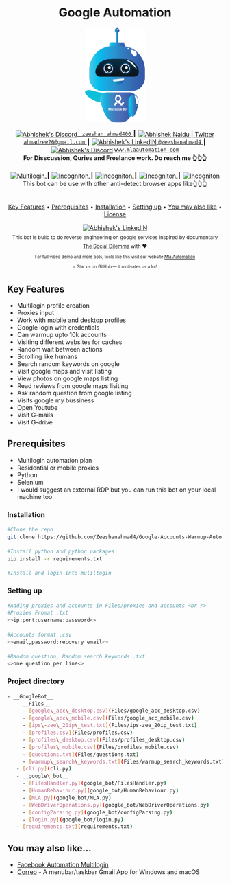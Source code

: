 <h1 align="center">Google Automation</h1>
<p align="center">
  <a href="https://github.com/Zeeshanahmad4/Facebook-Automation-bot-with-Multilogin-and-Proxies">
    <img src="https://github.com/Zeeshanahmad4/My-Path-to-Python/blob/master/multimedia/fullcrop.png" alt="Logo" width="140" height="220">
  </a>
</p>

<div align="center">
  <a href="https://discord.gg/XTW52Kt">
  <img  align="center" alt="Abhishek's Discord" width="30px" src="https://edent.github.io/SuperTinyIcons/images/svg/skype.svg" />
<code> zeeshan.ahmad400</code>
	</a>
  <span> ┃ </span>
<a href="https://twitter.com/abhisheknaiidu">
  <img align="center" alt="Abhishek Naidu | Twitter" width="30px" src="https://edent.github.io/SuperTinyIcons/images/svg/gmail.svg" />
	<code>ahmadzee26@gmail.com</code>
</a>
	<span> ┃ </span>
<a href="https://www.linkedin.com/in/abhisheknaiidu/">
  <img align="center" alt="Abhishek's LinkedIN" width="30px" src="https://edent.github.io/SuperTinyIcons/images/svg/telegram.svg" />
	<code>@zeeshanahmad4</code>
</a>
	<span> ┃ </span>
  <a href="https://mlaautomation.com/" style="margin-top: 12px;">
  <img  align="center" alt="Abhishek's Discord" width="30px" src="https://github.com/Zeeshanahmad4/Facebook-Automation-bot-with-Multilogin-and-Proxies/blob/master/Untitled-1.png" />
	  <code>www.mlaautomation.com</code>
</a>
<!-- ![](https://visitor-badge.glitch.me/badge?page_id=.Zeeshanahmad4) -->
<!-- ![](https://api.visitorbadge.io/api/VisitorHit?user=Zeeshanahmad4&repo=Facebook-Automation-bot-with-Multilogin-and-Proxies&countColor=%237B1E7A) -->
</div>

<div align="center">
  <strong>For Disscussion, Quries and Freelance work. Do reach me 👆👆👆</strong>
</div>
<br />

<div align="center">
  <a href="https://multilogin.com/">
  <img  align="center" alt="Multilogin" width="80px" src="https://img.shields.io/badge/%20-Multilogin-darkblue.svg?style=flat-square" />
</a>
  <span> ┃ </span>
<a href="https://incogniton.com/">
  <img  align="center" alt="Incogniton" width="80px"  src="https://img.shields.io/badge/%20-Incogniton-violet.svg?style=flat-square" />
  </a>
<span> ┃ </span>
  <a href="https://gologin.com/">
  <img  align="center" alt="Incogniton" width="60px"  src="https://img.shields.io/badge/%20-Gologin-greenwhite.svg?style=flat-square" />
  </a>
<span> ┃ </span>
  <a href="https://indigobrowser.com/">
  <img  align="center" alt="Incogniton" width="60px"  src="https://img.shields.io/badge/%20-Indigo-purple.svg?style=flat-square" />
  </a>
<span> ┃ </span>
 <a href="https://us.vmlogin.com/">
  <img  align="center" alt="Incogniton" width="70px"  src="https://img.shields.io/badge/%20-Vmlogin-white.svg?style=flat-square" />
  </a>

</div>
<div align="center">
  This bot can be use with other anti-detect browser apps like👆👆👆 
</div>

<br />


<p align="center">
  <a href="#key-features">Key Features</a> •
  <a href="#Prerequisites">Prerequisites</a> •
  <a href="#Installation">Installation</a> •
  <a href="#Setting up">Setting up</a> •
  <a href="#You may also like">You may also like</a> •
  <a href="#license">License</a>
</p>

<div align="center">
<a href="https://www.linkedin.com/in/abhisheknaiidu/">
  <img align="center" alt="Abhishek's LinkedIN" width="700" src="https://github.com/Zeeshanahmad4/Google-Accounts-Warmup-Automation-bot-with-Multilogin-and-Proxies/blob/main/Demo.gif" />
</a>
</div>


<div align="center">
  <sub>This bot is build to do reverse engineering on google services inspired by documentary 
  <a href="https://www.thesocialdilemma.com/">The Social Dilemma</a> with ❤︎
  </a>
	<br />
	  <sub>For full video demo and more bots, tools like this visit our website  
  <a href="https://mlaautomation.com/">Mla Automation</a>
  </a>
	<br />
	⭐ Star us on GitHub — it motivates us a lot!
</div>


## Key Features

* Multilogin profile creation
* Proxies input
* Work with mobile and desktop profiles
* Google login with credentials 
* Can warmup upto 10k accounts
* Visiting different websites for caches
* Random wait between actions
* Scrolling like humans
* Search random keywords on google 
* Visit google maps and visit listing
* View photos on google maps listing
* Read reviews from google maps lisiting 
* Ask random question from google listing
* Visits google my bussiness
* Open Youtube
* Visit G-mails
* Visit G-drive


 ## Prerequisites  
* Multilogin automation plan
* Residential or mobile proxies
* Python
* Selenium
* I would suggest an external RDP but you can run this bot on your local machine too. 


### Installation
```sh
#Clone the repo
git clone https://github.com/Zeeshanahmad4/Google-Accounts-Warmup-Automation-bot-with-Multilogin-and-Proxies.git

#Install python and python packages
pip install -r requirements.txt

#Install and login into muliltogin
```
### Setting up
```sh
#Adding proxies and accounts in Files/proxies and accounts <br />
#Proxies Fromat .txt
<>ip:port:username:password<>

#Accounts format .csv
<>email,password:recovery email<>

#Random question, Random search keywords .txt
<>one question per line<>
```
### Project directory
```sh
- __GoogleBot__
   - __Files__
     - [google\_acc\_desktop.csv](Files/google_acc_desktop.csv)
     - [google\_acc\_mobile.csv](Files/google_acc_mobile.csv)
     - [ips\-zee\_20ip\_test.txt](Files/ips-zee_20ip_test.txt)
     - [profiles.csv](Files/profiles.csv)
     - [profiles\_desktop.csv](Files/profiles_desktop.csv)
     - [profiles\_mobile.csv](Files/profiles_mobile.csv)
     - [questions.txt](Files/questions.txt)
     - [warmup\_search\_keywords.txt](Files/warmup_search_keywords.txt)
   - [cli.py](cli.py)
   - __google\_bot__
     - [FilesHandler.py](google_bot/FilesHandler.py)
     - [HumanBehaviour.py](google_bot/HumanBehaviour.py)
     - [MLA.py](google_bot/MLA.py)
     - [WebDriverOperations.py](google_bot/WebDriverOperations.py)
     - [configParsing.py](google_bot/configParsing.py)
     - [login.py](google_bot/login.py)
   - [requirements.txt](requirements.txt)
```
## You may also like...

- [Facebook Automation Multilogin](https://github.com/Zeeshanahmad4/Facebook-Automation-bot-with-Multilogin-and-Proxies)
- [Correo](https://github.com/amitmerchant1990/correo) - A menubar/taskbar Gmail App for Windows and macOS
